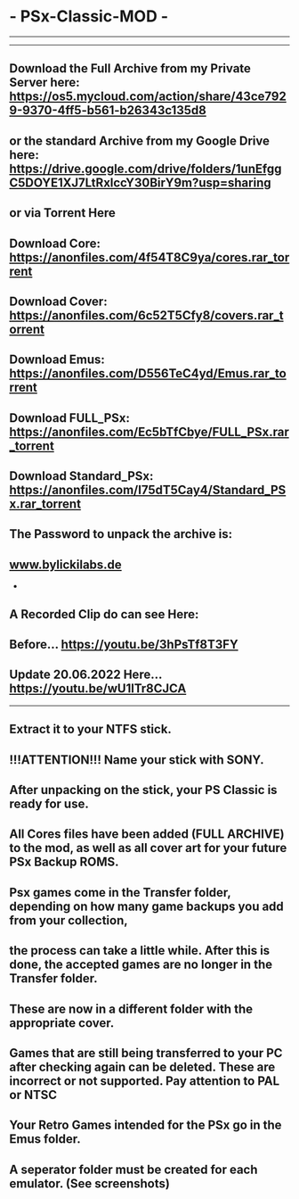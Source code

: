 # - PSx-Classic-MOD -
-----------------
-----------------
Download the Full Archive from my Private Server here: https://os5.mycloud.com/action/share/43ce7929-9370-4ff5-b561-b26343c135d8
-
or the standard Archive from my Google Drive here: https://drive.google.com/drive/folders/1unEfggC5DOYE1XJ7LtRxlccY30BirY9m?usp=sharing
-
or via Torrent Here
-
Download Core: https://anonfiles.com/4f54T8C9ya/cores.rar_torrent
-
Download Cover: https://anonfiles.com/6c52T5Cfy8/covers.rar_torrent
-
Download Emus: https://anonfiles.com/D556TeC4yd/Emus.rar_torrent
-
Download FULL_PSx: https://anonfiles.com/Ec5bTfCbye/FULL_PSx.rar_torrent
-
Download Standard_PSx: https://anonfiles.com/I75dT5Cay4/Standard_PSx.rar_torrent
-
The Password to unpack the archive is: 
-
www.bylickilabs.de
-
-
A Recorded Clip do can see Here:
-
Before... https://youtu.be/3hPsTf8T3FY
-
Update 20.06.2022 Here... https://youtu.be/wU1lTr8CJCA
-------------------
-------------------
Extract it to your NTFS stick.
-
!!!ATTENTION!!! 
Name your stick with SONY.
-
After unpacking on the stick, your PS Classic is ready for use.
-
All Cores files have been added (FULL ARCHIVE) to the mod, as well as all cover art for your future PSx Backup ROMS. 
-
Psx games come in the Transfer folder, depending on how many game backups you add from your collection,
-
the process can take a little while. After this is done, the accepted games are no longer in the Transfer folder.
-
These are now in a different folder with the appropriate cover.
-
Games that are still being transferred to your PC after checking again can be deleted. These are incorrect or not supported. Pay attention to PAL or NTSC
-
Your Retro Games intended for the PSx go in the Emus folder.
-
A seperator folder must be created for each emulator. 
(See screenshots)
-
